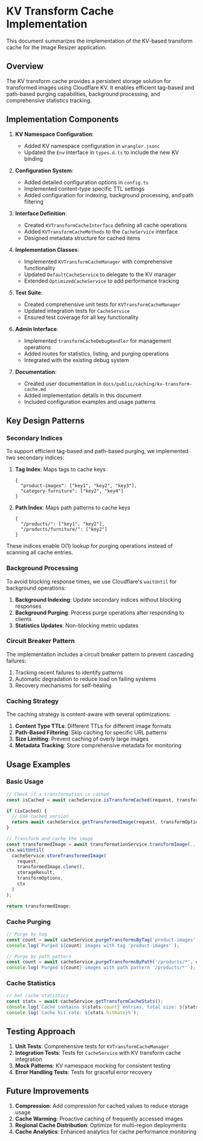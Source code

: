 # KV Transform Cache Implementation

This document summarizes the implementation of the KV-based transform cache for the Image Resizer application.

## Overview

The KV transform cache provides a persistent storage solution for transformed images using Cloudflare KV. It enables efficient tag-based and path-based purging capabilities, background processing, and comprehensive statistics tracking.

## Implementation Components

1. **KV Namespace Configuration**:
   - Added KV namespace configuration in `wrangler.jsonc`
   - Updated the `Env` interface in `types.d.ts` to include the new KV binding

2. **Configuration System**:
   - Added detailed configuration options in `config.ts`
   - Implemented content-type specific TTL settings
   - Added configuration for indexing, background processing, and path filtering

3. **Interface Definition**:
   - Created `KVTransformCacheInterface` defining all cache operations
   - Added `KVTransformCacheMethods` to the `CacheService` interface
   - Designed metadata structure for cached items

4. **Implementation Classes**:
   - Implemented `KVTransformCacheManager` with comprehensive functionality
   - Updated `DefaultCacheService` to delegate to the KV manager
   - Extended `OptimizedCacheService` to add performance tracking

5. **Test Suite**:
   - Created comprehensive unit tests for `KVTransformCacheManager`
   - Updated integration tests for `CacheService`
   - Ensured test coverage for all key functionality

6. **Admin Interface**:
   - Implemented `transformCacheDebugHandler` for management operations
   - Added routes for statistics, listing, and purging operations
   - Integrated with the existing debug system

7. **Documentation**:
   - Created user documentation in `docs/public/caching/kv-transform-cache.md`
   - Added implementation details in this document
   - Included configuration examples and usage patterns

## Key Design Patterns

### Secondary Indices

To support efficient tag-based and path-based purging, we implemented two secondary indices:

1. **Tag Index**: Maps tags to cache keys
   ```
   {
     "product-images": ["key1", "key2", "key3"],
     "category-furniture": ["key2", "key4"]
   }
   ```

2. **Path Index**: Maps path patterns to cache keys
   ```
   {
     "/products/": ["key1", "key2"],
     "/products/furniture/": ["key2"]
   }
   ```

These indices enable O(1) lookup for purging operations instead of scanning all cache entries.

### Background Processing

To avoid blocking response times, we use Cloudflare's `waitUntil` for background operations:

1. **Background Indexing**: Update secondary indices without blocking responses
2. **Background Purging**: Process purge operations after responding to clients
3. **Statistics Updates**: Non-blocking metric updates

### Circuit Breaker Pattern

The implementation includes a circuit breaker pattern to prevent cascading failures:

1. Tracking recent failures to identify patterns
2. Automatic degradation to reduce load on failing systems
3. Recovery mechanisms for self-healing

### Caching Strategy

The caching strategy is content-aware with several optimizations:

1. **Content Type TTLs**: Different TTLs for different image formats
2. **Path-Based Filtering**: Skip caching for specific URL patterns
3. **Size Limiting**: Prevent caching of overly large images
4. **Metadata Tracking**: Store comprehensive metadata for monitoring

## Usage Examples

### Basic Usage

```typescript
// Check if a transformation is cached
const isCached = await cacheService.isTransformCached(request, transformOptions);

if (isCached) {
  // Use cached version
  return await cacheService.getTransformedImage(request, transformOptions);
}

// Transform and cache the image
const transformedImage = await transformationService.transformImage(...);
ctx.waitUntil(
  cacheService.storeTransformedImage(
    request, 
    transformedImage.clone(), 
    storageResult, 
    transformOptions, 
    ctx
  )
);

return transformedImage;
```

### Cache Purging

```typescript
// Purge by tag
const count = await cacheService.purgeTransformsByTag('product-images', ctx);
console.log(`Purged ${count} images with tag 'product-images'`);

// Purge by path pattern
const count = await cacheService.purgeTransformsByPath('/products/*', ctx);
console.log(`Purged ${count} images with path pattern '/products/*'`);
```

### Cache Statistics

```typescript
// Get cache statistics
const stats = await cacheService.getTransformCacheStats();
console.log(`Cache contains ${stats.count} entries, total size: ${stats.size} bytes`);
console.log(`Cache hit rate: ${stats.hitRate}%`);
```

## Testing Approach

1. **Unit Tests**: Comprehensive tests for `KVTransformCacheManager`
2. **Integration Tests**: Tests for `CacheService` with KV transform cache integration
3. **Mock Patterns**: KV namespace mocking for consistent testing
4. **Error Handling Tests**: Tests for graceful error recovery

## Future Improvements

1. **Compression**: Add compression for cached values to reduce storage usage
2. **Cache Warming**: Proactive caching of frequently accessed images
3. **Regional Cache Distribution**: Optimize for multi-region deployments
4. **Cache Analytics**: Enhanced analytics for cache performance monitoring